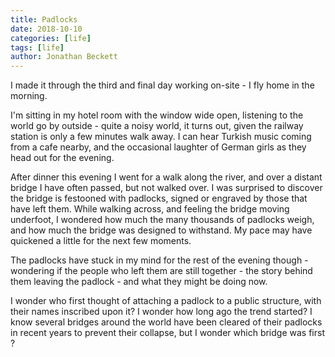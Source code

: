 ```yaml
---
title: Padlocks
date: 2018-10-10
categories: [life]
tags: [life]
author: Jonathan Beckett
---
```


I made it through the third and final day working on-site - I fly home in the morning.

I'm sitting in my hotel room with the window wide open, listening to the world go by outside - quite a noisy world, it turns out, given the railway station is only a few minutes walk away. I can hear Turkish music coming from a cafe nearby, and the occasional laughter of German girls as they head out for the evening.

After dinner this evening I went for a walk along the river, and over a distant bridge I have often passed, but not walked over. I was surprised to discover the bridge is festooned with padlocks, signed or engraved by those that have left them. While walking across, and feeling the bridge moving underfoot, I wondered how much the many thousands of padlocks weigh, and how much the bridge was designed to withstand. My pace may have quickened a little for the next few moments.

The padlocks have stuck in my mind for the rest of the evening though - wondering if the people who left them are still together - the story behind them leaving the padlock - and what they might be doing now.

I wonder who first thought of attaching a padlock to a public structure, with their names inscribed upon it? I wonder how long ago the trend started? I know several bridges around the world have been cleared of their padlocks in recent years to prevent their collapse, but I wonder which bridge was first ?